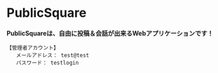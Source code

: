 # PublicSquare
**PublicSquareは、自由に投稿＆会話が出来るWebアプリケーションです！**

```
【管理者アカウント】
   メールアドレス： test@test
   パスワード： testlogin

```

